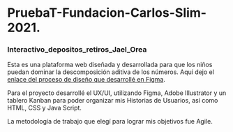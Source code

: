 # PruebaT-Fundacion-Carlos-Slim-2021.

### Interactivo_depositos_retiros_Jael_Orea

Esta es una plataforma web diseñada y desarrollada para que los niños puedan dominar la descomposición aditiva de los números. Aquí dejo el [enlace del proceso de diseño que desarrollé en Figma](https://www.figma.com/proto/m4eXhYxmWP9TjkMu9qDdGS/PruebaT-FundacionCarlosSlim?node-id=39%3A2&scaling=scale-down&page-id=0%3A1).

Para el proyecto desarrollé el UX/UI, utilizando Figma, Adobe Illustrator y un tablero Kanban para poder organizar mis Historias de Usuarios, así como HTML, CSS y Java Script.

La metodología de trabajo que elegí para lograr mis objetivos fue Agile. 
